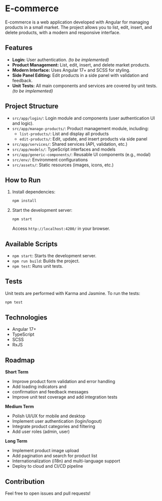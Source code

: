 # E-commerce

E-commerce is a web application developed with Angular for managing products in a small market. The project allows you to list, edit, insert, and delete products, with a modern and responsive interface.

## Features

- **Login:** User authentication. *(to be implemented)*
- **Product Management:** List, edit, insert, and delete market products.
- **Modern Interface:** Uses Angular 17+ and SCSS for styling.
- **Side Panel Editing:** Edit products in a side panel with validation and feedback.
- **Unit Tests:** All main components and services are covered by unit tests.*(to be implemented)*

## Project Structure

- `src/app/login/`: Login module and components (user authentication UI and logic).
- `src/app/manage-products/`: Product management module, including:
   - `list-products/`: List and display all products
   - `edit-products/`: Edit, update, and insert products via side panel
- `src/app/services/`: Shared services (API, validation, etc.)
- `src/app/models/`: TypeScript interfaces and models
- `src/app/generic-components/`: Reusable UI components (e.g., modal)
- `src/env/`: Environment configurations
- `src/assets/`: Static resources (images, icons, etc.)

## How to Run

1. Install dependencies:
   ```bash
   npm install
   ```
2. Start the development server:
   ```bash
   npm start
   ```
   Access `http://localhost:4200/` in your browser.

## Available Scripts

- `npm start`: Starts the development server.
- `npm run build`: Builds the project.
- `npm test`: Runs unit tests.

## Tests

Unit tests are performed with Karma and Jasmine. To run the tests:
```bash
npm test
```

## Technologies

- Angular 17+
- TypeScript
- SCSS
- RxJS

## Roadmap

**Short Term**
- Improve product form validation and error handling
- Add loading indicators and 
- confirmation and feedback messages
- Improve unit test coverage and add integration tests

**Medium Term**
- Polish UI/UX for mobile and desktop
- Implement user authentication (login/logout)
- Integrate product categories and filtering
- Add user roles (admin, user)

**Long Term**
- Implement product image upload
- Add pagination and search for product list
- Internationalization (i18n) and multi-language support
- Deploy to cloud and CI/CD pipeline

## Contribution

Feel free to open issues and pull requests!
